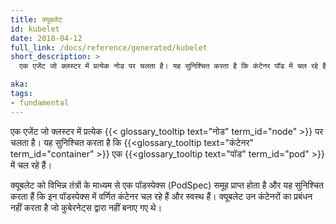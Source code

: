 ```yaml
---
title: क्यूबलेट
id: kubelet
date: 2018-04-12
full_link: /docs/reference/generated/kubelet
short_description: >
  एक एजेंट जो क्लस्टर में प्रत्येक नोड पर चलता है। यह सुनिश्चित करता है कि कंटेनर पॉड में चल रहे हैं।

aka:
tags:
- fundamental
---
```

एक एजेंट जो क्लस्टर में प्रत्येक {{< glossary_tooltip text="नोड" term_id="node" >}} पर चलता है। यह सुनिश्चित करता है कि {{<glossary_tooltip text="कंटेनर" term_id="container" >}} एक {{<glossary_tooltip text="पॉड" term_id="pod" >}} में चल रहे हैं।

<!--more-->

क्यूबलेट को विभिन्न तंत्रों के माध्यम से एक पॉडस्पेक्स (PodSpec) समूह प्राप्त होता है और यह सुनिश्चित करता हैं कि इन पॉडस्पेक्स में वर्णित कंटेनर चल रहे हैं और स्वस्थ हैं। क्यूबलेट उन कंटेनरों का प्रबंधन नहीं करता है जो कुबेरनेट्स द्वारा नहीं बनाए गए थे।
